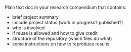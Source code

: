 Plain text doc in your research compendium that contains: 
- brief project summary
- include project status (work in progress? published?)
- who is involved
- if reuse is allowed and how to give credit
- structure of the repository (which files do what)
- some instructions on how to reproduce results